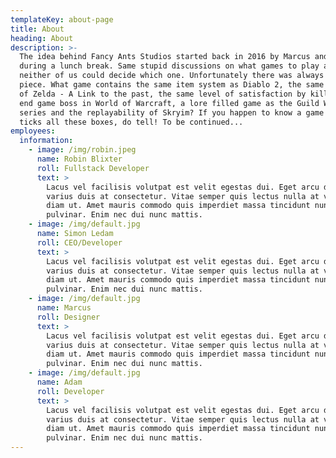 ```yaml
---
templateKey: about-page
title: About
heading: About
description: >-
  The idea behind Fancy Ants Studios started back in 2016 by Marcus and Simon
  during a lunch break. Same stupid discussions on what games to play and
  neither of us could decide which one. Unfortunately there was always a missing
  piece. What game contains the same item system as Diablo 2, the same feeling
  of Zelda - A Link to the past, the same level of satisfaction by killing an
  end game boss in World of Warcraft, a lore filled game as the Guild Wars
  series and the replayability of Skryim? If you happen to know a game that
  ticks all these boxes, do tell! To be continued... 
employees:
  information:
    - image: /img/robin.jpeg
      name: Robin Blixter
      roll: Fullstack Developer
      text: >
        Lacus vel facilisis volutpat est velit egestas dui. Eget arcu dictum
        varius duis at consectetur. Vitae semper quis lectus nulla at volutpat
        diam ut. Amet mauris commodo quis imperdiet massa tincidunt nunc
        pulvinar. Enim nec dui nunc mattis.
    - image: /img/default.jpg
      name: Simon Ledam
      roll: CEO/Developer
      text: >
        Lacus vel facilisis volutpat est velit egestas dui. Eget arcu dictum
        varius duis at consectetur. Vitae semper quis lectus nulla at volutpat
        diam ut. Amet mauris commodo quis imperdiet massa tincidunt nunc
        pulvinar. Enim nec dui nunc mattis.
    - image: /img/default.jpg
      name: Marcus
      roll: Designer
      text: >
        Lacus vel facilisis volutpat est velit egestas dui. Eget arcu dictum
        varius duis at consectetur. Vitae semper quis lectus nulla at volutpat
        diam ut. Amet mauris commodo quis imperdiet massa tincidunt nunc
        pulvinar. Enim nec dui nunc mattis.
    - image: /img/default.jpg
      name: Adam
      roll: Developer
      text: >
        Lacus vel facilisis volutpat est velit egestas dui. Eget arcu dictum
        varius duis at consectetur. Vitae semper quis lectus nulla at volutpat
        diam ut. Amet mauris commodo quis imperdiet massa tincidunt nunc
        pulvinar. Enim nec dui nunc mattis.
---
```



